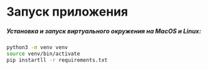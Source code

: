 # Запуск приложения 

##### Установка и запуск виртуального окружения на MacOS и Linux: 
```sh
python3 -m venv venv 
source venv/bin/activate
pip instartll -r requirements.txt   


```
